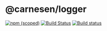 # @carnesen/logger
[![npm (scoped)](https://img.shields.io/npm/v/@carnesen/logger.svg)](https://www.npmjs.com/package/@carnesen/logger)
[![Build Status](https://travis-ci.org/carnesen/logger.svg?branch=master)](https://travis-ci.org/carnesen/logger)
[![Build status](https://ci.appveyor.com/api/projects/status/t5o6m4w2xq6wvo82/branch/master?svg=true)](https://ci.appveyor.com/project/carnesen/logger/branch/master)
